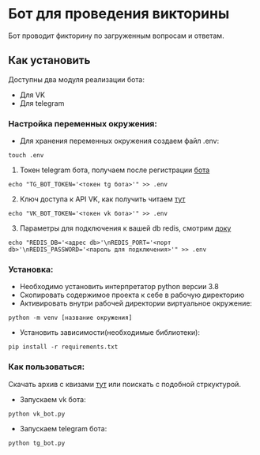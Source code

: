 # Бот для проведения викторины

Бот проводит фикторину по загруженным вопросам и ответам.

## Как установить

Доступны два модуля реализации бота:

- Для VK
- Для telegram

### Настройка переменных окружения:

- Для хранения переменных окружения создаем файл .env:

```
touch .env
```

1. Токен telegram бота, получаем после регистрации [бота](https://habr.com/ru/post/262247/)

```
echo "TG_BOT_TOKEN='<токен tg бота>'" >> .env
```

2. Ключ доступа к API VK, как получить читаем [тут](https://cloud.google.com/docs/authentication/client-libraries)

```
echo "VK_BOT_TOKEN='<токен vk бота>'" >> .env
```

3. Параметры для подключения к вашей db redis, смотрим [доку](https://redis.com/redis-enterprise-cloud/overview/) 

```
echo "REDIS_DB='<адрес db>'\nREDIS_PORT='<порт db>'\nREDIS_PASSWORD='<пароль для подключения>'" >> .env
```

### Установка:

- Необходимо установить интерпретатор python версии 3.8
- Cкопировать содержимое проекта к себе в рабочую директорию
- Активировать внутри рабочей директории виртуальное окружение:

```
python -m venv [название окружения]
```

- Установить зависимости(необходимые библиотеки):

```
pip install -r requirements.txt
```

### Как пользоваться:

Скачать архив с квизами [тут](https://dvmn.org/media/modules_dist/quiz-questions.zip) или поискать с подобной стркуктурой.

- Запускаем vk бота:

```
python vk_bot.py
```

- Запускаем telegram бота:

```
python tg_bot.py
```
